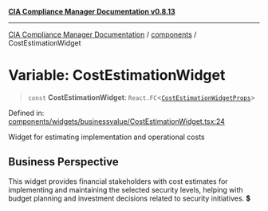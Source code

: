 [**CIA Compliance Manager Documentation v0.8.13**](../../README.md)

***

[CIA Compliance Manager Documentation](../../modules.md) / [components](../README.md) / CostEstimationWidget

# Variable: CostEstimationWidget

> `const` **CostEstimationWidget**: `React.FC`\<[`CostEstimationWidgetProps`](../../types/widgets/interfaces/CostEstimationWidgetProps.md)\>

Defined in: [components/widgets/businessvalue/CostEstimationWidget.tsx:24](https://github.com/Hack23/cia-compliance-manager/blob/2f6ce8651c6fa9a0d9c8860576f0ee67ef038efd/src/components/widgets/businessvalue/CostEstimationWidget.tsx#L24)

Widget for estimating implementation and operational costs

## Business Perspective

This widget provides financial stakeholders with cost estimates
for implementing and maintaining the selected security levels,
helping with budget planning and investment decisions related
to security initiatives. 💲
